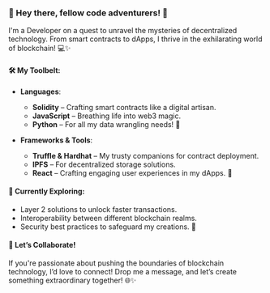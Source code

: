### 👋 Hey there, fellow code adventurers! 🚀

I'm a Developer on a quest to unravel the mysteries of decentralized technology. From smart contracts to dApps, I thrive in the exhilarating world of blockchain! 💻✨

#### 🛠️ **My Toolbelt**:
- **Languages**: 
  - **Solidity** – Crafting smart contracts like a digital artisan.
  - **JavaScript** – Breathing life into web3 magic.
  - **Python** – For all my data wrangling needs! 🐍

- **Frameworks & Tools**: 
  - **Truffle & Hardhat** – My trusty companions for contract deployment.
  - **IPFS** – For decentralized storage solutions.
  - **React** – Crafting engaging user experiences in my dApps. 🎨

#### 🌱 **Currently Exploring**:
- Layer 2 solutions to unlock faster transactions.
- Interoperability between different blockchain realms.
- Security best practices to safeguard my creations. 🔐

#### 💬 **Let’s Collaborate**!
If you're passionate about pushing the boundaries of blockchain technology, I’d love to connect! Drop me a message, and let’s create something extraordinary together! 🌐✨
